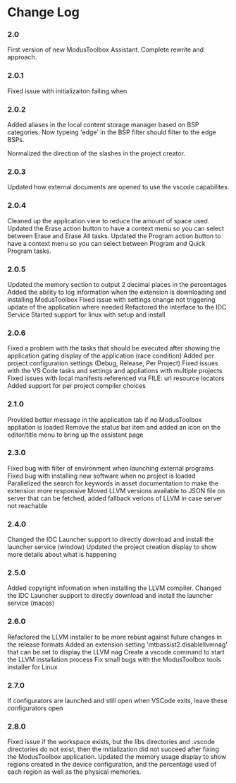 # Change Log

### 2.0
First version of new ModusToolbox Assistant.  Complete rewrite and approach.

### 2.0.1
Fixed issue with initializaiton failing when

### 2.0.2
Added aliases in the local content storage manager based on BSP categories.  Now
typeing 'edge' in the BSP filter should filter to the edge BSPs.

Normalized the direction of the slashes in the project creator.

### 2.0.3
Updated how external documents are opened to use the vscode capabilites.

### 2.0.4
Cleaned up the application view to reduce the amount of space used.
Updated the Erase action button to have a context menu so you can select between Erase and Erase All tasks.
Updated the Program action button to have a context menu so you can select between Program and Quick Program tasks.

### 2.0.5
Updated the memory section to output 2 decimal places in the percentages
Added the ability to log information when the extension is downloading and installing ModusToolbox
Fixed issue with settings change not triggering update of the application where needed
Refactored the interface to the IDC Service
Started support for linux with setup and install

### 2.0.6
Fixed a problem with the tasks that should be executed after showing the application gating display of the application (race condition)
Added per project configuration settings (Debug, Release, Per Project)
Fixed issues with the VS Code tasks and settings and appliations with multiple projects
Fixed issues with local manifests referenced via FILE: url resource locators 
Added support for per project compiler choices

### 2.1.0
Provided better message in the application tab if no ModusToolbox appliation is loaded
Remove the status bar item and added an icon on the editor/title menu to bring up the assistant page

### 2.3.0
Fixed bug with filter of environment when launching external programs
Fixed bug with installing new software when no project is loaded
Parallelized the search for keywords in asset documentation to make the extension more responsive
Moved LLVM versions available to JSON file on server that can be fetched, added fallback verions of LLVM in case server not reachable

### 2.4.0
Changed the IDC Launcher support to directly download and install the launcher service (window)
Updated the project creation display to show more details about what is happening

### 2.5.0
Added copyright information when installing the LLVM compiler.
Changed the IDC Launcher support to directly download and install the launcher service (macos)

### 2.6.0
Refactored the LLVM installer to be more rebust against future changes in the release formats
Added an extension setting 'mtbassist2.disablellvmnag' that can be set to display the LLVM nag
Create a vscode command to start the LLVM installation process
Fix small bugs with the ModusToolbox tools installer for Linux

### 2.7.0
If configurators are launched and still open when VSCode exits, leave these configurators open

### 2.8.0
Fixed issue if the workspace exists, but the libs directories and .vscode directories do not exist, then the initialization did not succeed after fixing the ModusToolbox application.
Updated the memory usage display to show regions created in the device configuration, and the percentage used of each region as well as the physical memories.
